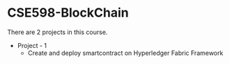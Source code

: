 # CSE598-BlockChain

There are 2 projects in this course. 

* Project - 1 
  * Create and deploy smartcontract on Hyperledger Fabric Framework
